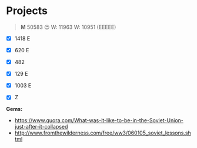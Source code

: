 Projects
========



>**M** 50583 :heart_eyes:
>W: 11963
>W: 10951 (EEEEE)

- [x] 1418 E
- [x] 620  E
- [x] 482  
- [x] 129  E
- [x] 1003 E
- [x] Z


**Gems:**

-  https://www.quora.com/What-was-it-like-to-be-in-the-Soviet-Union-just-after-it-collapsed
-  http://www.fromthewilderness.com/free/ww3/060105_soviet_lessons.shtml
